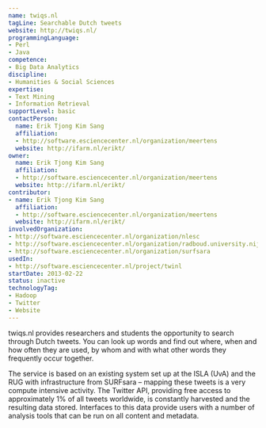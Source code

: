 ```yaml
---
name: twiqs.nl
tagLine: Searchable Dutch tweets
website: http://twiqs.nl/
programmingLanguage:
- Perl
- Java
competence:
- Big Data Analytics
discipline:
- Humanities & Social Sciences
expertise:
- Text Mining
- Information Retrieval
supportLevel: basic
contactPerson:
  name: Erik Tjong Kim Sang
  affiliation:
  - http://software.esciencecenter.nl/organization/meertens
  website: http://ifarm.nl/erikt/
owner:
  name: Erik Tjong Kim Sang
  affiliation:
  - http://software.esciencecenter.nl/organization/meertens
  website: http://ifarm.nl/erikt/
contributor:
- name: Erik Tjong Kim Sang
  affiliation:
  - http://software.esciencecenter.nl/organization/meertens
  website: http://ifarm.nl/erikt/
involvedOrganization:
- http://software.esciencecenter.nl/organization/nlesc
- http://software.esciencecenter.nl/organization/radboud.university.nijmegen
- http://software.esciencecenter.nl/organization/surfsara
usedIn:
- http://software.esciencecenter.nl/project/twinl
startDate: 2013-02-22
status: inactive
technologyTag:
- Hadoop
- Twitter
- Website
---
```

twiqs.nl provides researchers and students the opportunity to search through Dutch tweets. You can look up words and find out where, when and how often they are used, by whom and with what other words they frequently occur together.

The service is based on an existing system set up at the ISLA (UvA) and the RUG with infrastructure from SURFsara – mapping these tweets is a very compute intensive activity. The Twitter API, providing free access to approximately 1% of all tweets worldwide, is constantly harvested and the resulting data stored. Interfaces to this data provide users with a number of analysis tools that can be run on all content and metadata.
